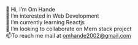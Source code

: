 👋 Hi, I’m Om Hande <br />
👀 I’m interested in Web Development <br />
🌱 I’m currently learning Reactjs <br />
💞️ I’m looking to collaborate on Mern stack project <br />
📫To reach me mail at omhande2002@gmail.com <br />

